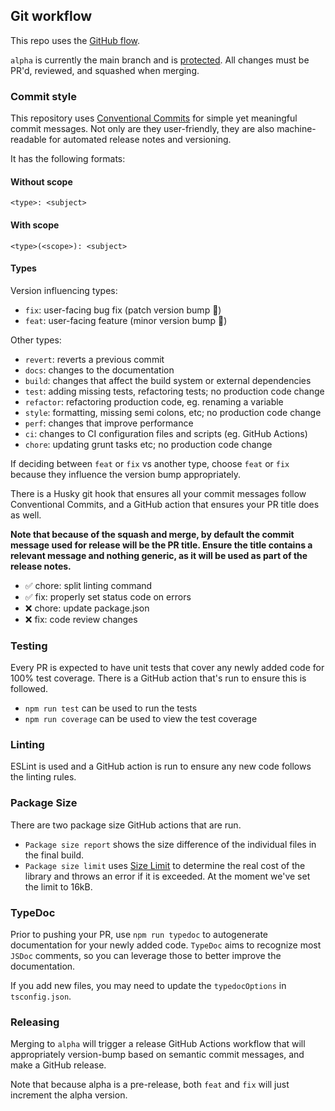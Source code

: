 ## Git workflow

This repo uses the [GitHub flow](https://guides.github.com/introduction/flow/).

`alpha` is currently the main branch and is [protected](https://docs.github.com/en/github/administering-a-repository/about-protected-branches). All changes must be PR'd, reviewed, and squashed when merging.

### Commit style

This repository uses [Conventional Commits](https://www.conventionalcommits.org) for simple yet meaningful commit messages. Not only are they user-friendly, they are also machine-readable for automated release notes and versioning.

It has the following formats:

#### Without scope

```
<type>: <subject>
```

#### With scope
```
<type>(<scope>): <subject>
```

#### Types

Version influencing types:
- `fix`: user-facing bug fix (patch version bump 🏥)
- `feat`: user-facing feature (minor version bump 🌟)

Other types:
- `revert`: reverts a previous commit
- `docs`: changes to the documentation
- `build`: changes that affect the build system or external dependencies
- `test`: adding missing tests, refactoring tests; no production code change
- `refactor`: refactoring production code, eg. renaming a variable
- `style`: formatting, missing semi colons, etc; no production code change
- `perf`: changes that improve performance
- `ci`: changes to CI configuration files and scripts (eg. GitHub Actions)
- `chore`: updating grunt tasks etc; no production code change

If deciding between `feat` or `fix` vs another type, choose `feat` or `fix` because they influence the version bump appropriately.

There is a Husky git hook that ensures all your commit messages follow Conventional Commits, and a GitHub action that ensures your PR title does as well.

**Note that because of the squash and merge, by default the commit message used for release will be the PR title. Ensure the title contains a relevant message and nothing generic, as it will be used as part of the release notes.**

- ✅ chore: split linting command
- ✅ fix: properly set status code on errors
- ❌ chore: update package.json
- ❌ fix: code review changes

### Testing

Every PR is expected to have unit tests that cover any newly added code for 100% test coverage. There is a GitHub action that's run to ensure this is followed.
- `npm run test` can be used to run the tests
- `npm run coverage` can be used to view the test coverage

### Linting

ESLint is used and a GitHub action is run to ensure any new code follows the linting rules.

### Package Size

There are two package size GitHub actions that are run.
- `Package size report` shows the size difference of the individual files in the final build.
- `Package size limit` uses [Size Limit](https://github.com/ai/size-limit) to determine the real cost of the library and throws an error if it is exceeded. At the moment we've set the limit to 16kB.

### TypeDoc

Prior to pushing your PR, use `npm run typedoc` to autogenerate documentation for your newly added code. `TypeDoc` aims to recognize most `JSDoc` comments, so you can leverage those to better improve the documentation.

If you add new files, you may need to update the `typedocOptions` in `tsconfig.json`.

### Releasing

Merging to `alpha` will trigger a release GitHub Actions workflow that will appropriately version-bump based on semantic commit messages, and make a GitHub release.

Note that because alpha is a pre-release, both `feat` and `fix` will just increment the alpha version.